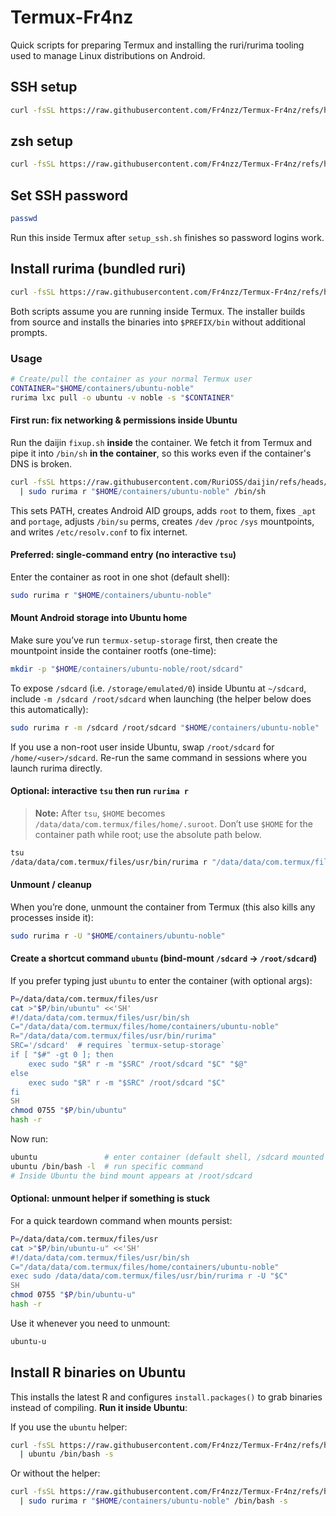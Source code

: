 # Termux-Fr4nz

Quick scripts for preparing Termux and installing the ruri/rurima tooling used to manage Linux distributions on Android.

## SSH setup

```bash
curl -fsSL https://raw.githubusercontent.com/Fr4nzz/Termux-Fr4nz/refs/heads/main/setup_ssh.sh | bash
```

## zsh setup

```bash
curl -fsSL https://raw.githubusercontent.com/Fr4nzz/Termux-Fr4nz/refs/heads/main/install_zsh.sh | bash
```

## Set SSH password

```bash
passwd
```

Run this inside Termux after `setup_ssh.sh` finishes so password logins work.

## Install rurima (bundled ruri)

```bash
curl -fsSL https://raw.githubusercontent.com/Fr4nzz/Termux-Fr4nz/refs/heads/main/install_rurima.sh | bash
```

Both scripts assume you are running inside Termux. The installer builds from source and installs the binaries into `$PREFIX/bin` without additional prompts.

### Usage

```bash
# Create/pull the container as your normal Termux user
CONTAINER="$HOME/containers/ubuntu-noble"
rurima lxc pull -o ubuntu -v noble -s "$CONTAINER"
```

#### First run: fix networking & permissions inside Ubuntu

Run the daijin `fixup.sh` **inside** the container. We fetch it from Termux and pipe it into `/bin/sh` **in the container**, so this works even if the container's DNS is broken.

```bash
curl -fsSL https://raw.githubusercontent.com/RuriOSS/daijin/refs/heads/main/src/share/fixup.sh \
  | sudo rurima r "$HOME/containers/ubuntu-noble" /bin/sh
```

This sets PATH, creates Android AID groups, adds `root` to them, fixes `_apt` and `portage`, adjusts `/bin/su` perms, creates `/dev` `/proc` `/sys` mountpoints, and writes `/etc/resolv.conf` to fix internet.

#### Preferred: single-command entry (no interactive `tsu`)

Enter the container as root in one shot (default shell):

```bash
sudo rurima r "$HOME/containers/ubuntu-noble"
```

#### Mount Android storage into Ubuntu home

Make sure you’ve run `termux-setup-storage` first, then create the mountpoint inside the container rootfs (one-time):

```bash
mkdir -p "$HOME/containers/ubuntu-noble/root/sdcard"
```

To expose `/sdcard` (i.e. `/storage/emulated/0`) inside Ubuntu at `~/sdcard`, include `-m /sdcard /root/sdcard` when launching (the helper below does this automatically):

```bash
sudo rurima r -m /sdcard /root/sdcard "$HOME/containers/ubuntu-noble"
```

If you use a non-root user inside Ubuntu, swap `/root/sdcard` for `/home/<user>/sdcard`. Re-run the same command in sessions where you launch rurima directly.

#### Optional: interactive `tsu` then run `rurima r`

> **Note:** After `tsu`, `$HOME` becomes `/data/data/com.termux/files/home/.suroot`.
> Don’t use `$HOME` for the container path while root; use the absolute path below.

```bash
tsu
/data/data/com.termux/files/usr/bin/rurima r "/data/data/com.termux/files/home/containers/ubuntu-noble"
```

#### Unmount / cleanup

When you’re done, unmount the container from Termux (this also kills any processes inside it):

```bash
sudo rurima r -U "$HOME/containers/ubuntu-noble"
```

#### Create a shortcut command `ubuntu` (bind-mount `/sdcard` → `/root/sdcard`)

If you prefer typing just `ubuntu` to enter the container (with optional args):

```bash
P=/data/data/com.termux/files/usr
cat >"$P/bin/ubuntu" <<'SH'
#!/data/data/com.termux/files/usr/bin/sh
C="/data/data/com.termux/files/home/containers/ubuntu-noble"
R="/data/data/com.termux/files/usr/bin/rurima"
SRC='/sdcard'  # requires `termux-setup-storage`
if [ "$#" -gt 0 ]; then
    exec sudo "$R" r -m "$SRC" /root/sdcard "$C" "$@"
else
    exec sudo "$R" r -m "$SRC" /root/sdcard "$C"
fi
SH
chmod 0755 "$P/bin/ubuntu"
hash -r
```

Now run:

```bash
ubuntu               # enter container (default shell, /sdcard mounted at ~/sdcard)
ubuntu /bin/bash -l  # run specific command
# Inside Ubuntu the bind mount appears at /root/sdcard
```

#### Optional: unmount helper if something is stuck

For a quick teardown command when mounts persist:

```bash
P=/data/data/com.termux/files/usr
cat >"$P/bin/ubuntu-u" <<'SH'
#!/data/data/com.termux/files/usr/bin/sh
C="/data/data/com.termux/files/home/containers/ubuntu-noble"
exec sudo /data/data/com.termux/files/usr/bin/rurima r -U "$C"
SH
chmod 0755 "$P/bin/ubuntu-u"
hash -r
```

Use it whenever you need to unmount:

```bash
ubuntu-u
```

## Install R binaries on Ubuntu

This installs the latest R and configures `install.packages()` to grab binaries instead of compiling. **Run it inside Ubuntu**:

If you use the `ubuntu` helper:

```bash
curl -fsSL https://raw.githubusercontent.com/Fr4nzz/Termux-Fr4nz/refs/heads/main/setup-r-binaries.sh \
  | ubuntu /bin/bash -s
```

Or without the helper:

```bash
curl -fsSL https://raw.githubusercontent.com/Fr4nzz/Termux-Fr4nz/refs/heads/main/setup-r-binaries.sh \
  | sudo rurima r "$HOME/containers/ubuntu-noble" /bin/bash -s
```
